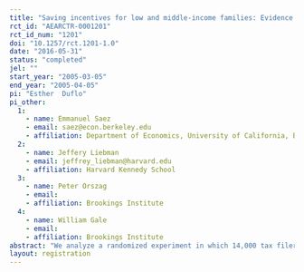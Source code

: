 ```yaml
---
title: "Saving incentives for low and middle-income families: Evidence from a field experiment with H&R Block"
rct_id: "AEARCTR-0001201"
rct_id_num: "1201"
doi: "10.1257/rct.1201-1.0"
date: "2016-05-31"
status: "completed"
jel: ""
start_year: "2005-03-05"
end_year: "2005-04-05"
pi: "Esther  Duflo"
pi_other:
  1:
    - name: Emmanuel Saez
    - email: saez@econ.berkeley.edu
    - affiliation: Department of Economics, University of California, Berkeley
  2:
    - name: Jeffery Liebman
    - email: jeffrey_liebman@harvard.edu
    - affiliation: Harvard Kennedy School
  3:
    - name: Peter Orszag
    - email: 
    - affiliation: Brookings Institute
  4:
    - name: William Gale
    - email: 
    - affiliation: Brookings Institute
abstract: "We analyze a randomized experiment in which 14,000 tax filers in H&R Block offices in St. Louis received matches of zero, 20 percent, or 50 percent of IRA contributions. Take-up rates were 3 percent, 8 percent, and 14 percent, respectively. Among contributors, contributions, excluding the match, averaged $765 in the control group and $1100 in the match groups. Taxpayer responses to similar incentives in the Saver’s Credit are much smaller. Taxpayers did not game the experiment by receiving a match and strategically withdrawing funds. Tax professionals significantly influenced contribution choices. These results suggest that both incentives and information affect behavior."
layout: registration
---
```


